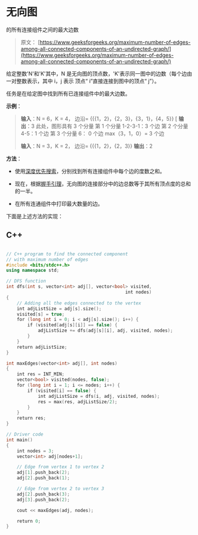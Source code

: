 # 无向图

的所有连接组件之间的最大边数

> 原文： [https://www.geeksforgeeks.org/maximum-number-of-edges-among-all-connected-components-of-an-undirected-graph/](https://www.geeksforgeeks.org/maximum-number-of-edges-among-all-connected-components-of-an-undirected-graph/)

给定整数'N'和'K'其中，N 是无向图的顶点数，'K'表示同一图中的边数（每个边由一对整数表示，其中 i，j 表示 顶点“ i”直接连接到图中的顶点“ j”）。

任务是在给定图中找到所有已连接组件中的最大边数。

**示例**：

> **输入**：N = 6，K = 4，
> 边沿= {{{1，2}，{2，3}，{3，1}，{4，5}}
> [ **输出**：3
> 此处，图形具有 3 个分量
> 第 1 个分量 1-2-3-1：3 个边
> 第 2 个分量 4-5：1 个边
> 第 3 个分量 6： 0 个边
> max（3，1，0）= 3 个边
> 
> **输入**：N = 3，K = 2，
> 边沿= {{{1，2}，{2，3}}
> **输出**：2

**方法**：

*   使用[深度优先搜索](https://www.geeksforgeeks.org/depth-first-search-or-dfs-for-a-graph/)，分别找到所有连接组件中每个边的度数之和。

*   现在，根据[握手引理](https://www.geeksforgeeks.org/handshaking-lemma-and-interesting-tree-properties/)，无向图的连接部分中的边总数等于其所有顶点度的总和的一半。

*   在所有连通组件中打印最大数量的边。

下面是上述方法的实现：

## C++

```cpp

// C++ program to find the connected component 
// with maximum number of edges 
#include <bits/stdc++.h> 
using namespace std; 

// DFS function 
int dfs(int s, vector<int> adj[], vector<bool> visited, 
                                             int nodes) 
{ 
    // Adding all the edges connected to the vertex 
    int adjListSize = adj[s].size(); 
    visited[s] = true; 
    for (long int i = 0; i < adj[s].size(); i++) { 
        if (visited[adj[s][i]] == false) { 
            adjListSize += dfs(adj[s][i], adj, visited, nodes); 
        } 
    } 
    return adjListSize; 
} 

int maxEdges(vector<int> adj[], int nodes) 
{ 
    int res = INT_MIN; 
    vector<bool> visited(nodes, false); 
    for (long int i = 1; i <= nodes; i++) { 
        if (visited[i] == false) { 
            int adjListSize = dfs(i, adj, visited, nodes); 
            res = max(res, adjListSize/2); 
        }       
    } 
    return res; 
} 

// Driver code 
int main() 
{ 
    int nodes = 3; 
    vector<int> adj[nodes+1]; 

    // Edge from vertex 1 to vertex 2 
    adj[1].push_back(2); 
    adj[2].push_back(1); 

    // Edge from vertex 2 to vertex 3 
    adj[2].push_back(3); 
    adj[3].push_back(2); 

    cout << maxEdges(adj, nodes); 

    return 0; 
} 

```